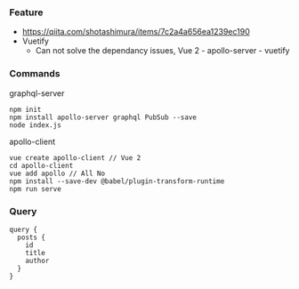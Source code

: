 ### Feature
- https://qiita.com/shotashimura/items/7c2a4a656ea1239ec190
- Vuetify
  - Can not solve the dependancy issues, Vue 2 - apollo-server - vuetify

### Commands

graphql-server
```
npm init
npm install apollo-server graphql PubSub --save
node index.js
```

apollo-client
```
vue create apollo-client // Vue 2
cd apollo-client
vue add apollo // All No
npm install --save-dev @babel/plugin-transform-runtime
npm run serve
```

### Query
```
query {
  posts {
    id
    title
    author
  }
}
```
